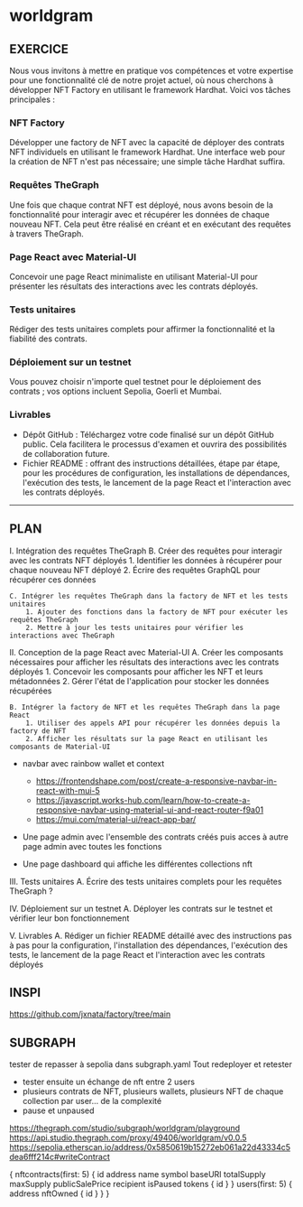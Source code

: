 # worldgram
## EXERCICE
Nous vous invitons à mettre en pratique vos compétences et votre expertise pour une fonctionnalité clé de notre projet actuel, où nous cherchons à développer NFT Factory en utilisant le framework Hardhat.
Voici vos tâches principales :
### NFT Factory
Développer une factory de NFT avec la capacité de déployer des contrats NFT individuels en utilisant le framework Hardhat. Une interface web pour la création de NFT n'est pas nécessaire; une simple tâche Hardhat suffira.

### Requêtes TheGraph
Une fois que chaque contrat NFT est déployé, nous avons besoin de la fonctionnalité pour interagir avec et récupérer les données de chaque nouveau NFT. Cela peut être réalisé en créant et en exécutant des requêtes à travers TheGraph.

### Page React avec Material-UI
Concevoir une page React minimaliste en utilisant Material-UI pour présenter les résultats des interactions avec les contrats déployés.

### Tests unitaires
Rédiger des tests unitaires complets pour affirmer la fonctionnalité et la fiabilité des contrats.

### Déploiement sur un testnet
Vous pouvez choisir n'importe quel testnet pour le déploiement des contrats ; vos options incluent Sepolia, Goerli et Mumbai.

### Livrables
* Dépôt GitHub : Téléchargez votre code finalisé sur un dépôt GitHub public. Cela facilitera le processus d'examen et ouvrira des possibilités de collaboration future.
* Fichier README : offrant des instructions détaillées, étape par étape, pour les procédures de configuration, les installations de dépendances, l'exécution des tests, le lancement de la page React et l'interaction avec les contrats déployés.

*********************************************************************************

## PLAN
I. Intégration des requêtes TheGraph
    B. Créer des requêtes pour interagir avec les contrats NFT déployés
        1. Identifier les données à récupérer pour chaque nouveau NFT déployé
        2. Écrire des requêtes GraphQL pour récupérer ces données

    C. Intégrer les requêtes TheGraph dans la factory de NFT et les tests unitaires
        1. Ajouter des fonctions dans la factory de NFT pour exécuter les requêtes TheGraph
        2. Mettre à jour les tests unitaires pour vérifier les interactions avec TheGraph

II. Conception de la page React avec Material-UI
    A. Créer les composants nécessaires pour afficher les résultats des interactions avec les contrats déployés
        1. Concevoir les composants pour afficher les NFT et leurs métadonnées
        2. Gérer l'état de l'application pour stocker les données récupérées

    B. Intégrer la factory de NFT et les requêtes TheGraph dans la page React
        1. Utiliser des appels API pour récupérer les données depuis la factory de NFT
        2. Afficher les résultats sur la page React en utilisant les composants de Material-UI

* navbar avec rainbow wallet et context
  - https://frontendshape.com/post/create-a-responsive-navbar-in-react-with-mui-5
  - https://javascript.works-hub.com/learn/how-to-create-a-responsive-navbar-using-material-ui-and-react-router-f9a01
  - https://mui.com/material-ui/react-app-bar/

* Une page admin avec l'ensemble des contrats créés puis acces à autre page admin avec toutes les fonctions
* Une page dashboard qui affiche les différentes collections nft

III. Tests unitaires
    A. Écrire des tests unitaires complets pour les requêtes TheGraph ?

IV. Déploiement sur un testnet
    A. Déployer les contrats sur le testnet et vérifier leur bon fonctionnement

V. Livrables
    A. Rédiger un fichier README détaillé avec des instructions pas à pas pour la configuration, l'installation des dépendances, l'exécution des tests, le lancement de la page React et l'interaction avec les contrats déployés


## INSPI
https://github.com/jxnata/factory/tree/main


## SUBGRAPH
tester de repasser à sepolia dans subgraph.yaml
Tout redeployer et retester

* tester ensuite un échange de nft entre 2 users
* plusieurs contrats de NFT, plusieurs wallets, plusieurs NFT de chaque collection par user... de la complexité
* pause et unpaused


https://thegraph.com/studio/subgraph/worldgram/playground
https://api.studio.thegraph.com/proxy/49406/worldgram/v0.0.5
https://sepolia.etherscan.io/address/0x5850619b15272eb061a22d43334c5dea6fff214c#writeContract


{
  nftcontracts(first: 5) {
    id
    address
    name
    symbol
    baseURI
    totalSupply
    maxSupply
    publicSalePrice
    recipient
    isPaused
    tokens {
      id
    }
  }
  users(first: 5) {
    address
    nftOwned {
      id
    }
  }
}